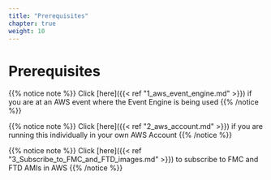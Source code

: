 ```yaml
---
title: "Prerequisites"
chapter: true
weight: 10
---
```


# Prerequisites
{{% notice note %}}
Click [here]({{< ref "1_aws_event_engine.md" >}}) if you are at an AWS event where the Event Engine is being used
{{% /notice %}}

{{% notice note %}}
Click [here]({{< ref "2_aws_account.md" >}}) if you are running this individually in your own AWS Account
{{% /notice %}}

{{% notice note %}}
Click [here]({{< ref "3_Subscribe_to_FMC_and_FTD_images.md" >}}) to subscribe to FMC and FTD AMIs in AWS
{{% /notice %}}